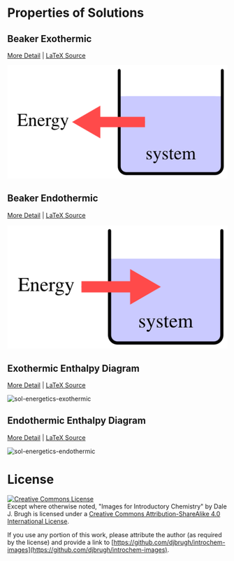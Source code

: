 # Properties of Solutions

## Beaker Exothermic
[More Detail](beaker-exothermic/Readme.md) | [LaTeX Source](beaker-exothermic/beaker-exothermic.tex)

![beaker-exothermic](beaker-exothermic/beaker-exothermic.png)

## Beaker Endothermic
[More Detail](beaker-endothermic/Readme.md) | [LaTeX Source](beaker-endothermic/beaker-endothermic.tex)

![beaker-endothermic](beaker-endothermic/beaker-endothermic.png)

## Exothermic Enthalpy Diagram
[More Detail](exothermic-enthalpy-diagram/Readme.md) | [LaTeX Source](exothermic-enthalpy-diagram/sol-energetics-exothermic.tex)

![sol-energetics-exothermic](enthalpy-diagram-exothermic/sol-energetics-exothermic.png)

## Endothermic Enthalpy Diagram
[More Detail](endothermic-enthalpy-diagram/Readme.md) | [LaTeX Source](endothermic-enthalpy-diagram/sol-energetics-endothermic.tex)

![sol-energetics-endothermic](enthalpy-diagram-endothermic/sol-energetics-endothermic.png)

# License

[![Creative Commons License][image-1]][1]  
Except where otherwise noted, "Images for Introductory Chemistry" by Dale J. Brugh is licensed under a [Creative Commons Attribution-ShareAlike 4.0 International License][1]. 

If you use any portion of this work, please attribute the author (as required by the license) and provide a link to [https://github.com/djbrugh/introchem-images](https://github.com/djbrugh/introchem-images). 

[1]:    http://creativecommons.org/licenses/by-sa/4.0/

[image-1]:  https://i.creativecommons.org/l/by-sa/4.0/88x31.png